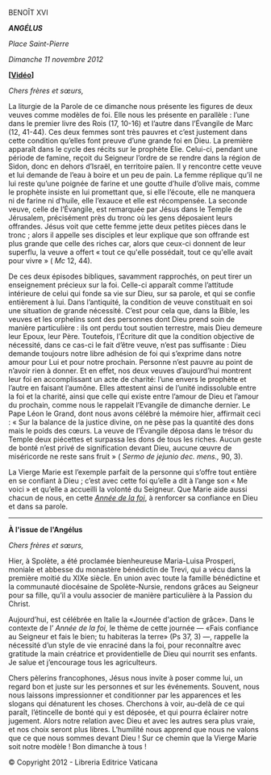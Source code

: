 BENOÎT XVI

***ANGÉLUS***

*Place Saint-Pierre*

*Dimanche 11 novembre 2012*

**\[****[Vidéo](https://www.youtube.com/watch?v=WNoyOL8IfJo&list=PLC9tK3J1RlaZGkT-qS3F021VSzUv-YuwO&index=16&ab_channel=TheVatican-Archive)****\]**

*Chers frères et sœurs,*

La liturgie de la Parole de ce dimanche nous présente les figures de deux veuves comme modèles de foi. Elle nous les présente en parallèle : l’une dans le premier livre des Rois (17, 10-16) et l’autre dans l’Évangile de Marc (12, 41-44). Ces deux femmes sont très pauvres et c’est justement dans cette condition qu’elles font preuve d’une grande foi en Dieu. La première apparaît dans le cycle des récits sur le prophète Élie. Celui-ci, pendant une période de famine, reçoit du Seigneur l’ordre de se rendre dans la région de Sidon, donc en dehors d’Israël, en territoire païen. Il y rencontre cette veuve et lui demande de l’eau à boire et un peu de pain. La femme réplique qu’il ne lui reste qu’une poignée de farine et une goutte d’huile d’olive mais, comme le prophète insiste en lui promettant que, si elle l’écoute, elle ne manquera ni de farine ni d’huile, elle l’exauce et elle est récompensée. La seconde veuve, celle de l’Évangile, est remarquée par Jésus dans le Temple de Jérusalem, précisément près du tronc où les gens déposaient leurs offrandes. Jésus voit que cette femme jette deux petites pièces dans le tronc ; alors il appelle ses disciples et leur explique que son offrande est plus grande que celle des riches car, alors que ceux-ci donnent de leur superflu, la veuve a offert « tout ce qu'elle possédait, tout ce qu'elle avait pour vivre » ( *Mc* 12, 44).

De ces deux épisodes bibliques, savamment rapprochés, on peut tirer un enseignement précieux sur la foi. Celle-ci apparaît comme l’attitude intérieure de celui qui fonde sa vie sur Dieu, sur sa parole, et qui se confie entièrement à lui. Dans l’antiquité, la condition de veuve constituait en soi une situation de grande nécessité. C’est pour cela que, dans la Bible, les veuves et les orphelins sont des personnes dont Dieu prend soin de manière particulière : ils ont perdu tout soutien terrestre, mais Dieu demeure leur Epoux, leur Père. Toutefois, l’Écriture dit que la condition objective de nécessité, dans ce cas-ci le fait d’être veuve, n’est pas suffisante : Dieu demande toujours notre libre adhésion de foi qui s’exprime dans notre amour pour Lui et pour notre prochain. Personne n’est pauvre au point de n’avoir rien à donner. Et en effet, nos deux veuves d’aujourd’hui montrent leur foi en accomplissant un acte de charité: l’une envers le prophète et l’autre en faisant l’aumône. Elles attestent ainsi de l’unité indissoluble entre la foi et la charité, ainsi que celle qui existe entre l’amour de Dieu et l’amour du prochain, comme nous le rappelait l’Evangile de dimanche dernier. Le Pape Léon le Grand, dont nous avons célébré la mémoire hier, affirmait ceci : « Sur la balance de la justice divine, on ne pèse pas la quantité des dons mais le poids des cœurs. La veuve de l’Évangile déposa dans le trésor du Temple deux piécettes et surpassa les dons de tous les riches. Aucun geste de bonté n’est privé de signification devant Dieu, aucune œuvre de miséricorde ne reste sans fruit » ( *Sermo de jejunio dec. mens.,* 90, 3).

La Vierge Marie est l’exemple parfait de la personne qui s’offre tout entière en se confiant à Dieu ; c’est avec cette foi qu’elle a dit à l’ange son « Me voici » et qu’elle a accueilli la volonté du Seigneur. Que Marie aide aussi chacun de nous, en cette *[Année de la foi](http://www.vatican.va/special/annus_fidei/index_fr.htm)*, à renforcer sa confiance en Dieu et dans sa parole.

* * *

**À l'issue de l'Angélus**

*Chers frères et sœurs,*

Hier, à Spolète, a été proclamée bienheureuse Maria-Luisa Prosperi, moniale et abbesse du monastère bénédictin de Trevi, qui a vécu dans la première moitié du XIXe siècle. En union avec toute la famille bénédictine et la communauté diocésaine de Spolète-Nursie, rendons grâces au Seigneur pour sa fille, qu’il a voulu associer de manière particulière à la Passion du Christ.

Aujourd’hui, est célébrée en Italie la «Journée d'action de grâce». Dans le contexte de l’ *Année de la foi,* le thème de cette journée — «Fais confiance au Seigneur et fais le bien; tu habiteras la terre» (Ps 37, 3) —, rappelle la nécessité d’un style de vie enraciné dans la foi, pour reconnaître avec gratitude la main créatrice et providentielle de Dieu qui nourrit ses enfants. Je salue et j’encourage tous les agriculteurs.

Chers pèlerins francophones, Jésus nous invite à poser comme lui, un regard bon et juste sur les personnes et sur les événements. Souvent, nous nous laissons impressionner et conditionner par les apparences et les slogans qui dénaturent les choses. Cherchons à voir, au-delà de ce qui paraît, l’étincelle de bonté qui y est déposée, et qui pourra éclairer notre jugement. Alors notre relation avec Dieu et avec les autres sera plus vraie, et nos choix seront plus libres. L’humilité nous apprend que nous ne valons que ce que nous sommes devant Dieu ! Sur ce chemin que la Vierge Marie soit notre modèle ! Bon dimanche à tous !

© Copyright 2012 - Libreria Editrice Vaticana